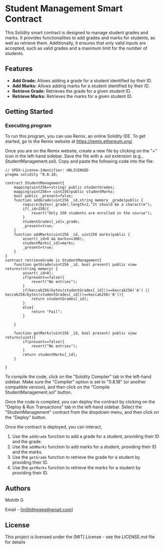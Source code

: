 # Student Management Smart Contract

This Solidity smart contract is designed to manage student grades and marks. It provides functionalities to add grades and marks for students, as well as retrieve them. Additionally, it ensures that only valid inputs are accepted, such as valid grades and a maximum limit for the number of students.

## Features

- **Add Grade:** Allows adding a grade for a student identified by their ID.
- **Add Marks:** Allows adding marks for a student identified by their ID.
- **Retrieve Grade:** Retrieves the grade for a given student ID.
- **Retrieve Marks:** Retrieves the marks for a given student ID.
## Getting Started

### Executing program

To run this program, you can use Remix, an online Solidity IDE. To get started, go to the Remix website at https://remix.ethereum.org/.

Once you are on the Remix website, create a new file by clicking on the "+" icon in the left-hand sidebar. Save the file with a .sol extension (e.g., StudentManagement.sol). Copy and paste the following code into the file:

```
// SPDX-License-Identifier: UNLICENSED
pragma solidity ^0.8.18;

contract StudentManagement{
    mapping(uint256=>string) public studentGrades;
    mapping(uint256=> uint256)public studentMarks;
    bool public _present=false;
    function addGrade(uint256 _id,string memory _grade)public {
        require(bytes(_grade).length<2,"It should be a charactre");
        if(_id>150){
            revert("Only 150 students are enrolled in the course");
        }
        studentGrades[_id]=_grade;
        _present=true;
    }
    function addMarks(uint256 _id, uint256 marks)public {
        assert(_id>0 && marks<=300);
        studentMarks[_id]=marks;
        _present=true;
    }
}
contract retrieveGrade is StudentManagement{
    function getGrade(uint256 _id, bool present) public view returns(string memory) {
        assert(_id>0);
        if(present==false){
            revert("No entries");
        }
        if(keccak256(bytes(studentGrades[_id]))==keccak256('A') || keccak256(bytes(studentGrades[_id]))==keccak256('B')){
            return studentGrades[_id];
        }
        else{
            return "Fail";
        }
        
    }

    function getMarks(uint256 _id, bool present) public view returns(uint){
        if(present==false){
            revert("No entries");
        }
        return studentMarks[_id];
    }

}
```

To compile the code, click on the "Solidity Compiler" tab in the left-hand sidebar. Make sure the "Compiler" option is set to "0.8.18" (or another compatible version), and then click on the "Compile StudentManagement.sol" button.

Once the code is compiled, you can deploy the contract by clicking on the "Deploy & Run Transactions" tab in the left-hand sidebar. Select the "StudentManagement" contract from the dropdown menu, and then click on the "Deploy" button.

Once the contract is deployed, you can interact,

1. Use the `addGrade` function to add a grade for a student, providing their ID and the grade.
2. Use the `addMarks` function to add marks for a student, providing their ID and the marks.
3. Use the `getGrade` function to retrieve the grade for a student by providing their ID.
4. Use the `getMarks` function to retrieve the marks for a student by providing their ID.

## Authors

Mohith G 

Email - [m0hithgggg@gmail.com]

## License

This project is licensed under the [MIT] License - see the LICENSE.md file for details
